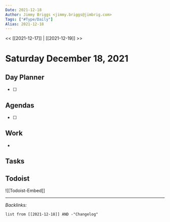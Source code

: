 ```yaml
---
Date: 2021-12-18
Author: Jimmy Briggs <jimmy.briggs@jimbrig.com>
Tags: ["#Type/Daily"]
Alias: 2021-12-18
---
```


<< [[2021-12-17]] | [[2021-12-19]] >>

# Saturday December 18, 2021

## Day Planner

- [ ] 

## Agendas

- [ ] 

## Work

- 

## Tasks

## Todoist

![[Todoist-Embed]]

***

*Backlinks:*

```dataview
list from [[2021-12-18]] AND -"Changelog"
```